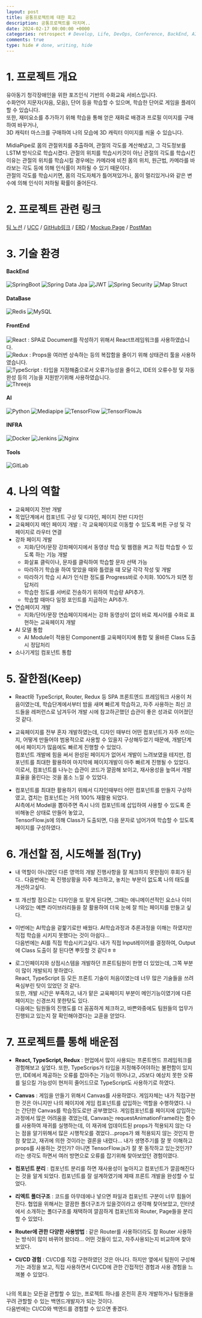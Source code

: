 ```yaml
---
layout: post
title: 공통프로젝트에 대한 회고
description: 공통프로젝트를 마치며..
date: 2024-02-17 00:00:00 +0000
categories: retrospect # Develop, Life, DevOps, Conference, BackEnd, AI, Etc, retrospect
comments: true
type: hide # done, writing, hide
---
```


# 1. 프로젝트 개요

유아동기 청각장애인을 위한 포즈인식 기반의 수화교육 서비스입니다.  
수화언어 지문자(자음, 모음), 단어 등을 학습할 수 있으며, 학습한 단어로 게임을 플레이할 수 있습니다.  
또한, 재미요소를 추가하기 위해 학습을 통해 얻은 재화로 배경과 프로필 이미지를 구매하여 바꾸거나,  
3D 캐릭터 마스크를 구매하여 나의 모습에 3D 캐릭터 이미지를 씌울 수 있습니다.

MidiaPipe로 몸의 관절위치를 추출하여, 관절의 각도를 계산해냈고, 그 각도정보를 LSTM 방식으로 학습시켰다.
관절의 위치를 학습시키것이 아닌 관절의 각도를 학습시킨 이유는 관절의 위치를 학습시킬 경우에는 카메라에 비친 몸의 위치, 원근법, 카메라를 바라보는 각도 등에 의해 인식률이 저하될 수 있기 때문이다.  
관절의 각도를 학습시키면, 몸의 각도자체가 틀어져있거나, 몸이 멀리있거나와 같은 변수에 의해 인식이 저하될 확률이 줄어든다.

# 2. 프로젝트 관련 링크

[팀 노션](https://www.notion.so/2-C202-E-f72391e18895467d9907f6a1b62d1366) /
[UCC](https://www.youtube.com/watch?v=ZkIuFB8XYwQ) /
[GitHub링크](https://github.com/OnlyTeamLeaderIsE/Sueoswiwo) /
[ERD](https://www.erdcloud.com/d/NgTTzWRAJ9NLWDBd7) /
[Mockup Page](https://www.figma.com/file/OU1Cr8MoLcxyohrJm3fosp/%EC%88%98%EC%96%B4%EC%89%AC%EC%9B%8C?type=design&node-id=0-1&mode=design&t=e4c32OKBNOcmCRqQ-0) /
[PostMan](https://speeding-moon-576595.postman.co/workspace/EasySign~ad475e0b-f5ab-42f1-921a-3e5707f28ec7/collection/20922058-988f7ddf-8f50-49c1-84fa-87b198593f5e)

# 3. 기술 환경

#### BackEnd

![SpringBoot](https://img.shields.io/badge/springboot-%236DB33F.svg?style=for-the-badge&logo=springboot&logoColor=white)
![Spring Data Jpa](https://img.shields.io/badge/spring%20data%20jpa-green?style=for-the-badge&logoColor=white)
![JWT](https://img.shields.io/badge/JWT-black?style=for-the-badge&logo=JSON%20web%20tokens)
![Spring Security](https://img.shields.io/badge/Spring%20Security-6DB33F?style=for-the-badge&logo=Spring%20Security&logoColor=white)
![Map Struct](https://img.shields.io/badge/map%20struct-black?style=for-the-badge&logoColor=white)

#### DataBase

![Redis](https://img.shields.io/badge/redis-%23DD0031.svg?style=for-the-badge&logo=redis&logoColor=white)
![MySQL](https://img.shields.io/badge/mysql-%2300f.svg?style=for-the-badge&logo=mysql&logoColor=white)

#### FrontEnd

![React](https://img.shields.io/badge/react-%2320232a.svg?style=for-the-badge&logo=react&logoColor=%2361DAFB) : SPA로 Document를 작성하기 위해서 React프레임워크를 사용하였습니다.  
![Redux](https://img.shields.io/badge/redux-%2320232a.svg?style=for-the-badge&logo=redux&logoColor=white&color=%23610AFB) : Props을 여러번 상속하는 등의 복잡함을 줄이기 위해 상태관리 툴을 사용하였습니다.  
![TypeScript](https://img.shields.io/badge/typescript-%23007ACC.svg?style=for-the-badge&logo=typescript&logoColor=white) : 타입을 지정해줌으로서 오류가능성을 줄이고, IDE의 오류수정 및 자동완성 등의 기능을 지원받기위해 사용하였습니다.  
![Threejs](https://img.shields.io/badge/threejs-black?style=for-the-badge&logo=three.js&logoColor=white)

#### AI

![Python](https://img.shields.io/badge/python-3670A0?style=for-the-badge&logo=python&logoColor=ffdd54)
![Mediapipe](https://img.shields.io/badge/mediapipe-089aaa?style=for-the-badge&logoColor=white)
![TensorFlow](https://img.shields.io/badge/TensorFlow-%23FF6F00.svg?style=for-the-badge&logo=TensorFlow&logoColor=white)
![TensorFlowJs](https://img.shields.io/badge/TensorFlow.Js-%23FF6F00.svg?style=for-the-badge&logo=TensorFlow&logoColor=white)

#### INFRA

![Docker](https://img.shields.io/badge/docker-%230db7ed.svg?style=for-the-badge&logo=docker&logoColor=white)
![Jenkins](https://img.shields.io/badge/jenkins-%232C5263.svg?style=for-the-badge&logo=jenkins&logoColor=white)
![Nginx](https://img.shields.io/badge/nginx-%23009639.svg?style=for-the-badge&logo=nginx&logoColor=white)

#### Tools

![GitLab](https://img.shields.io/badge/gitlab-%23181717.svg?style=for-the-badge&logo=gitlab&logoColor=white)

# 4. 나의 역할

- 교육페이지 전반 개발
- 목업단계에서 컴포넌트 구상 및 디자인, 페이지 전반 디자인
- 교육페이지 메인 페이지 개발 : 각 교육페이지로 이동할 수 있도록 버튼 구성 및 각 페이지로 라우터 연결
- 강좌 페이지 개발
  - 지화/단어/문장 강좌페이지에서 동영상 학습 및 웹캠을 켜고 직접 학습할 수 있도록 하는 기능 개발
  - 화살표 클릭이나, 문자를 클릭하여 학습할 문자 선택 가능
  - 따라하기 학습을 하여 맞았을 때와 틀렸을 떄 모달 각각 작성 및 개발
  - 따라하기 학습 시 AI가 인식한 정도를 Progress바로 수치화. 100%가 되면 정답처리
  - 학습한 정도를 서버로 전송하기 위하여 학습량 API추가.
  - 학습할 때마다 일정 포인트를 지급하는 API추가.
- 연습페이지 개발
  - 지화/단어/문장 연습페이지에서는 강좌 동영상이 없이 바로 제시어를 수화로 표현하는 교육페이지 개발
- AI 모델 통합
  - AI Module이 적용된 Component를 교육페이지에 통합 및 올바른 Class 도출 시 정답처리
- 소나기게임 컴포넌트 통합

# 5. 잘한점(Keep)

- React와 TypeScript, Router, Redux 등 SPA 프론트엔드 프레임워크 사용이 처음이였는데, 학습단계에서부터 밤을 새며 빠르게 학습하고, 자주 사용하는 최신 코드들을 레퍼런스로 남겨두어 개발 시에 참고하곤했던 습관이 좋은 성과로 이어졌던 것 같다.

- 교육페이지를 전부 혼자 개발하였는데, 디자인 때부터 어떤 컴포넌트가 자주 쓰이는지, 어떻게 만들어야 범용적으로 사용할 수 있을지 구상해두었기 때문에, 개발단계에서 페이지가 많음에도 빠르게 진행할 수 있었다.  
  컴포넌트 개발에 힘을 써서 완성된 페이지가 없어서 개발이 느려보였을 테지만, 컴포넌트를 최대한 활용하여 마지막에 페이지개발이 아주 빠르게 진행될 수 있었다.  
  이로서, 컴포넌트를 나누는 습관이 코드가 깔끔해 보이고, 재사용성을 높여서 개발효율을 올린다는 것을 몸소 느낄 수 있었다.
- 컴포넌트를 최대한 활용하기 위해서 디자인때부터 어떤 컴포넌트를 만들지 구상하였고, 겹치는 컴포넌트는 거의 100% 재활용 되었다.  
  AI측에서 Model을 뽑아주면 즉시 나의 컴포넌트에 삽입하여 사용할 수 있도록 준비해놓은 상태로 만들어 놓았고,  
  TensorFlow.js에 의해 Class가 도출되면, 다음 문자로 넘어가여 학습할 수 있도록 페이지를 구성하였다.

# 6. 개선할 점, 시도해볼 점(Try)

- 내 역할이 아니였던 다른 영역의 개발 진행사항을 잘 체크하지 못한점이 후회가 된다..
  다음번에는 꼭 진행상황을 자주 체크하고, 놓치는 부분이 없도록 나의 태도를 개선하고싶다.

- 또 개선할 점으로는 디자인을 또 맡게 된다면, 그때는 애니메이션적인 요소나 이미 나와있는 예쁜 라이브러리들을 잘 활용하여 더욱 눈에 잘 띄는 페이지를 만들고 싶다.

- 이번에는 AI학습을 겉핥기로만 배웠다. AI학습과정과 추론과정을 이해는 하였지만 직접 학습을 시키지 못했다는 것이 아쉽다...  
  다음번에는 AI를 직접 학습시키고싶다. 내가 직접 Input레이어를 결정하여, Output에 Class 도출이 잘 된다면 뿌듯할 것 같다ㅎㅎ

- 로그인페이지와 상점시스템을 개발하던 프론트팀원이 한명 더 있었는데, 그쪽 부분이 많이 개발되지 못하였다.  
  React, TypeScript 등 모든 프론트 기술이 처음이였는데 너무 많은 기술들을 쓰려 욕심부린 탓이 있었던 것 같다.  
  또한, 개발 시간은 부족하고, 내가 맡은 교육페이지 부분이 메인기능이였기에 다른 페이지는 신경쓰지 못한탓도 있다.  
  다음에는 팀원들의 진행도를 더 꼼꼼하게 체크하고, 바쁜와중에도 팀원들의 업무가 진행되고 있는지 잘 확인해야겠다는 교훈을 얻었다.

# 7. 프로젝트를 통해 배운점

- **React, TypeScript, Redux** : 현업에서 많이 사용되는 프론트엔드 프레임워크를 경험해보고 싶었다. 또한, TypeScrips가 타입을 지정해주어야하는 불편함이 있지만, IDE에서 제공하는 오류를 잡아주는 기능이 뛰어나고, JS보다 예상치 못한 오류를 일으킬 가능성이 현저히 줄어드므로 TypeScript도 사용하기로 하였다.

- **Canvas** : 게임을 만들기 위해서 Canvas를 사용하였다. 게임자체는 내가 직접구현한 것은 아니지만 나의 페이지에 게임 컴포넌트를 삽입하는 역할을 수행하였다. 나는 간단한 Canvas를 학습정도로만 공부했었다. 게임컴포넌트를 페이지에 삽입하는 과정에서 많은 어려움을 겪었는데, Canvas는 requestAnimationFrame라는 함수를 사용하여 재귀를 실행하는데, 이 재귀에 업데이트된 props가 적용되지 않는 다는 점을 알기위해서 많은 시행착오를 겪었다...props가 왜 적용되지 않는 것인지 한참 찾았고, 재귀에 의한 것이라는 결론을 내렸다...
  내가 생명주기를 잘 못 이해하고 props를 사용하는 것인가? 아니면 TensorFlow.js가 잘 못 동작하고 있는것인가? 라는 생각도 하면서 여러 방면으로 오류를 잡기위해 찾아보았던 경험이였다.
- **컴포넌트 분리** : 컴포넌트 분리를 하면 재사용성이 높아지고 컴포넌트가 깔끔해진다는 것을 알게 되었다. 컴포넌트를 잘 설계하였기에 제때 프론트 개발을 완성할 수 있었다.
- **리엑트 폴더구조** : 코드를 아무데에나 넣으면 파일과 컴포넌트 구분이 너무 힘들어진다. 협업을 위해서는 깔끔한 폴더구조가 있을것이라고 생각해 찾아보았고, 인터넷에서 소개하는 폴더구조를 채택하여 깔끔하게 컴포넌트와 Router, Page들을 분리할 수 있었다.
- **Router에 관한 다양한 사용방법** : 같은 Router를 사용하더라도 참 Router 사용하는 방식이 많이 바뀌어 왔더라... 어떤 것들이 있고, 자주사용되는지 비교하며 찾아보았다.
- **CI/CD 경험** : CI/CD를 직접 구현하였던 것은 아니다. 하지만 옆에서 팀원이 구성해 가는 과정을 보고, 직접 사용하면서 CI/CD에 관한 간접적인 경험과 사용 경험을 느껴볼 수 있었다.
  <br><br>

나의 목표는 모든걸 관할할 수 있는, 프로젝트 하나를 온전히 혼자 개발하거나 팀원들을 꾸려 관할할 수 있는 백엔드개발자가 되는 것이다.  
다음번에는 CI/CD와 백엔드를 경험할 수 있으면 좋겠다.
